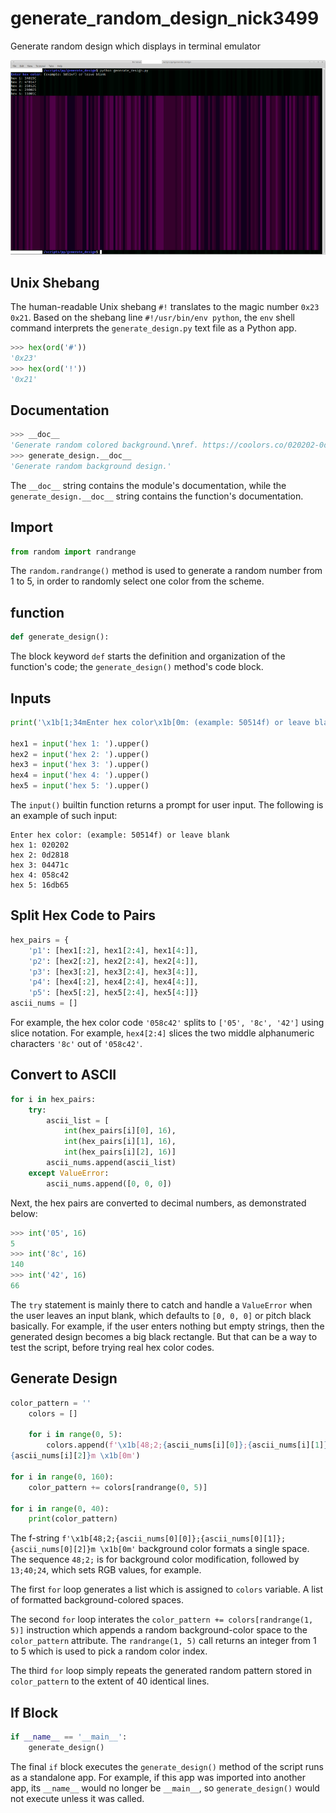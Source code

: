 # generate_random_design_nick3499
Generate random design which displays in terminal emulator

![screen capture](screen_capture.png)

## Unix Shebang

The human-readable Unix shebang `#!` translates to the magic number `0x23 0x21`. Based on the shebang line `#!/usr/bin/env python`, the `env` shell command interprets the `generate_design.py` text file as a Python app.

```python
>>> hex(ord('#'))
'0x23'
>>> hex(ord('!'))
'0x21'
```

## Documentation

```python
>>> __doc__
'Generate random colored background.\nref. https://coolors.co/020202-0d2818-04471c-058c42-16db65'
>>> generate_design.__doc__
'Generate random background design.'
```

The `__doc__` string contains the module's documentation, while the `generate_design.__doc__` string contains the function's documentation.

## Import

```python
from random import randrange
```

The `random.randrange()` method is used to generate a random number from 1 to 5, in order to randomly select one color from the scheme.

## function

```python
def generate_design():
```

The block keyword `def` starts the definition and organization of the function's code; the `generate_design()` method's code block.

## Inputs

```python
print('\x1b[1;34mEnter hex color\x1b[0m: (example: 50514f) or leave blank')

hex1 = input('hex 1: ').upper()
hex2 = input('hex 2: ').upper()
hex3 = input('hex 3: ').upper()
hex4 = input('hex 4: ').upper()
hex5 = input('hex 5: ').upper()
```

The `input()` builtin function returns a prompt for user input. The following is an example of such input:

```shell
Enter hex color: (example: 50514f) or leave blank
hex 1: 020202
hex 2: 0d2818
hex 3: 04471c
hex 4: 058c42
hex 5: 16db65
```

## Split Hex Code to Pairs

```python
hex_pairs = {
    'p1': [hex1[:2], hex1[2:4], hex1[4:]],
    'p2': [hex2[:2], hex2[2:4], hex2[4:]],
    'p3': [hex3[:2], hex3[2:4], hex3[4:]],
    'p4': [hex4[:2], hex4[2:4], hex4[4:]],
    'p5': [hex5[:2], hex5[2:4], hex5[4:]]}
ascii_nums = []
```

For example, the hex color code `'058c42'` splits to `['05', '8c', '42']` using slice notation. For example, `hex4[2:4]` slices the two middle alphanumeric characters `'8c'` out of `'058c42'`. 

## Convert to ASCII

```python
for i in hex_pairs:
    try:
        ascii_list = [
            int(hex_pairs[i][0], 16),
            int(hex_pairs[i][1], 16),
            int(hex_pairs[i][2], 16)]
        ascii_nums.append(ascii_list)
    except ValueError:
        ascii_nums.append([0, 0, 0])
```

Next, the hex pairs are converted to decimal numbers, as demonstrated below:

```python
>>> int('05', 16)
5
>>> int('8c', 16)
140
>>> int('42', 16)
66
```

The `try` statement is mainly there to catch and handle a `ValueError` when the user leaves an input blank, which defaults to `[0, 0, 0]` or pitch black basically. For example, if the user enters nothing but empty strings, then the generated design becomes a big black rectangle. But that can be a way to test the script, before trying real hex color codes.

## Generate Design

```python
color_pattern = ''
    colors = []

    for i in range(0, 5):
        colors.append(f'\x1b[48;2;{ascii_nums[i][0]};{ascii_nums[i][1]};\
{ascii_nums[i][2]}m \x1b[0m')

for i in range(0, 160):
    color_pattern += colors[randrange(0, 5)]

for i in range(0, 40):
    print(color_pattern)
```

The f-string `f'\x1b[48;2;{ascii_nums[0][0]};{ascii_nums[0][1]};{ascii_nums[0][2]}m \x1b[0m'` background color formats a single space. The sequence `48;2;` is for background color modification, followed by `13;40;24`, which sets RGB values, for example.

The first `for` loop generates a list which is assigned to `colors` variable. A list of formatted background-colored spaces.

The second `for` loop interates the `color_pattern += colors[randrange(1, 5)]` instruction which appends a random background-color space to the `color_pattern` attribute. The `randrange(1, 5)` call returns an integer from 1 to 5 which is used to pick a random color index.

The third `for` loop simply repeats the generated random pattern stored in `color_pattern` to the extent of 40 identical lines.

## If Block

```python
if __name__ == '__main__':
    generate_design()
```

The final `if` block executes the `generate_design()` method of the script runs as a standalone app. For example, if this app was imported into another app, its `__name__` would no longer be `__main__`, so `generate_design()` would not execute unless it was called.

